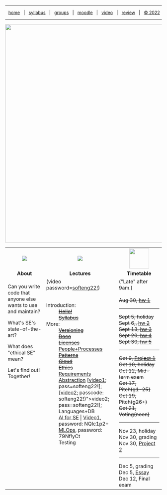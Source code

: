 <a name=top><p>&nbsp;<hr>
<p align=center>
&nbsp;<a href="/README.md#top">home</a> &nbsp; | &nbsp;
<a href="/docs/syllabus.md#top">syllabus</a> &nbsp; | &nbsp;
<a href="https://docs.google.com/spreadsheets/d/1KuW-SH46KmFW0grEX2wT01jicUSew_5sr1QdGuSrweU/edit#gid=0">groups</a> &nbsp; | &nbsp;
<a href="https://moodle-courses2223.wolfware.ncsu.edu/course/view.php?id=1771">moodle</a> &nbsp; | &nbsp;
<a href="https://ncsu.hosted.panopto.com/Panopto/Pages/Sessions/List.aspx#folderID=%22389b8ebf-2f29-4c15-8231-aee9000e3f05%22">video</a> &nbsp; | &nbsp;
<a href="/docs/review.md">review</a> &nbsp; | &nbsp;
<a href="/LICENSE.md#top">&copy; 2022</a></p>
<hr>
<p align=center><a href="/README.md#top"><img  width=700 src="/etc/img/banner.png"></a></p>
 

<a name=timetable><table width="100%" border=0 align=center>
<tr>
<td align=center width=300><img src="/etc/img/review.gif"></td>
<td align=center width=300><img src="/etc/img/lectures.gif"></td>
<td align=center width=300><img width=64 src="/etc/img/time.png"></td>
</tr>
<tr>
<td align=center><b>About</b></td>
<td align=center><b>Lectures</b></td>
<td align=center><b>Timetable</b> </td>
</tr>
<tr>
<td valign=top>

<p>Can you write code that anyone  else  wants to  use and maintain?
<p>What's  SE's state-of-the-art?
<p>What does "ethical SE" mean?
<p>Let's find out! Together!


</td>
<td valign=top  xwidth="100px">
(video password=<a href="https://ncsu.hosted.panopto.com/Panopto/Pages/Sessions/List.aspx#folderID=%22389b8ebf-2f29-4c15-8231-aee9000e3f05%22">softeng22!</a>)
<br><br>
<dl>
 <dt>
    Introduction:
  </dt>
  <strike>
  <dd>
    <a href="/docs/hello.md">Hello!</a> <br>
    <a href="/docs/syllabus.md">Syllabus</a></strike>
  </dd>
  <dt>
    More:
  </dt>
  <strike>
  <dd>
     <a href="/docs/goodrepo.md">Versioning</a><br>
        <a href="/docs/doc.md">Doco</a><br> 
        <a href="/docs/license.md">Licenses</a><br> 
      <a href="/docs/people.md">People+Processes</a><br>
       <a href="/docs/patterns.md">Patterns</a><br>
      <a href="/docs/cloud.md">Cloud</a><br>
      <a href="/docs/ethics.md">Ethics</a></br> 
      <a href="/docs/require.md">Requirements</a></br></strike>
      <a href="/docs/abstract.md">Abstraction</a> [<a href="https://ncsu.zoom.us/rec/share/6BVaerqnSJBGuT1ELYnr7tsZXuq_VHhTioVLzb2k_u_3dDKsqT3ukyhZ34sFE8a_.vXCLEXFr26kGvXl8">video1</a>; pass=softeng22!];
[<a href="https://ncsu.zoom.us/rec/share/6BVaerqnSJBGuT1ELYnr7tsZXuq_VHhTioVLzb2k_u_3dDKsqT3ukyhZ34sFE8a_.vXCLEXFr26kGvXl8">video2</a>; passcode: softeng22!)">video2</a>; pass=softeng22!];

<br>
      <!-- a href="/docs/abstract.md">Languages</a --->Languages+DB<br>
     <a href="/docs/ai4se.md">AI for SE</a> | <a href="https://ncsu.zoom.us/rec/play/hguXOgoIl3ZMta5gztAWj1oPaLsTKorKmvjVW6IRScRLMCBppXBBxoY0DZNTylx638YRKI-ZM-ACvQsN.4A3XQeOlHRFMNUcM">Video1</a>, password: NQIc1p2+ <br>
     <a href="https://ncsu.zoom.us/rec/share/Z6DPpByqK00lDaMC6H7OYKVjNWD3VnJLrxi_WDXK6ReJ46fuRw_8K6AN8AWyMdDM.Gpk5CaDYeLfOp85K">MLOps</a>, password: 79Nf!yCt<br>
    <!-- a href="/docs/testing.md">Testing</a ---> Testing <br>   
  </dd>

</dl>

<!-- -------------------------------- -->

<td valign=top>
("Late" after 9am.)<br><br>
<strike>
Aug 30, <a href="/docs/hw1.md">hw 1</a><br>
<hr>
Sept 5, holiday<br>
Sept 6,, <a href="/docs/hw2345.md">hw 2</a><br>
Sept 13, <a href="/docs/hw2345.md">hw 3</a><br>
Sept 20, <a href="/docs/hw2345.md">hw 4</a><br>
Sept 30, <a href="/docs/hw2345.md">hw 5</a><br>
<hr>
Oct 9, <a href="/docs/proj1.md">Project 1</a><br>
Oct 10, holiday<br>
Oct 12, Mid-term exam<br>
Oct 17, Pitch(g1-25)<br>
Oct 19, Pitch(g26+)<br>
Oct 21,  Voting(noon)<br></strike>
<hr>
Nov 23, holiday<br>
Nov 30, grading<br>
Nov 30, <a href="/docs/proj2.md">Project 2</a><br>
<hr>
Dec 5, grading<br>
Dec 5, <a href="/docs/essay.md">Essay</a><br>
Dec 12, Final exam<br>
</td>
</tr>

</table>
